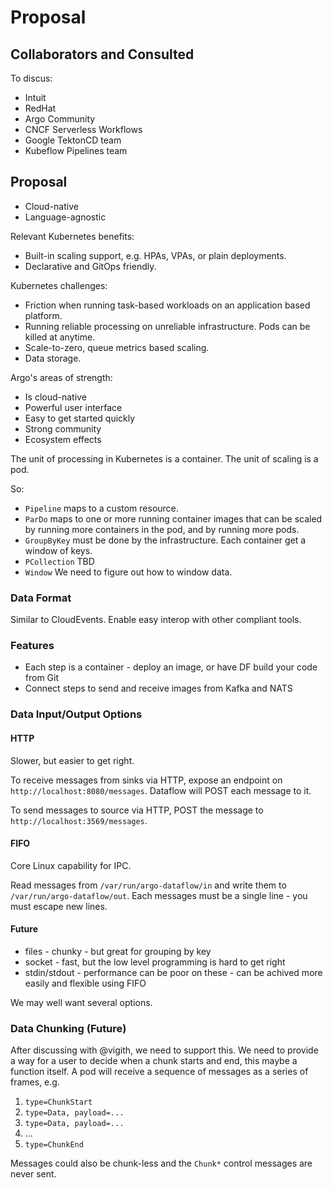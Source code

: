 # Proposal

## Collaborators and Consulted

To discus:

* Intuit
* RedHat
* Argo Community
* CNCF Serverless Workflows
* Google TektonCD team
* Kubeflow Pipelines team

## Proposal

* Cloud-native
* Language-agnostic

Relevant Kubernetes benefits:

* Built-in scaling support, e.g. HPAs, VPAs, or plain deployments.
* Declarative and GitOps friendly.

Kubernetes challenges:

* Friction when running task-based workloads on an application based platform.
* Running reliable processing on unreliable infrastructure. Pods can be killed at anytime.
* Scale-to-zero, queue metrics based scaling.
* Data storage.

Argo's areas of strength:

* Is cloud-native
* Powerful user interface
* Easy to get started quickly
* Strong community
* Ecosystem effects

The unit of processing in Kubernetes is a container. The unit of scaling is a pod.

So:

* `Pipeline` maps to a custom resource.
* `ParDo` maps to one or more running container images that can be scaled by running more containers in the pod, and by
  running more pods.
* `GroupByKey` must be done by the infrastructure. Each container get a window of keys.
* `PCollection` TBD
* `Window` We need to figure out how to window data.

### Data Format

Similar to CloudEvents. Enable easy interop with other compliant tools.

### Features

* Each step is a container - deploy an image, or have DF build your code from Git
* Connect steps to send and receive images from Kafka and NATS

### Data Input/Output Options

#### HTTP

Slower, but easier to get right.

To receive messages from sinks via HTTP, expose an endpoint on `http://localhost:8080/messages`. Dataflow will POST each
message to it.

To send messages to source via HTTP, POST the message to `http://localhost:3569/messages`.

#### FIFO

Core Linux capability for IPC.

Read messages from `/var/run/argo-dataflow/in` and write them to `/var/run/argo-dataflow/out`. Each messages must be a
single line - you must escape new lines.

#### Future

* files - chunky - but great for grouping by key
* socket - fast, but the low level programming is hard to get right
* stdin/stdout - performance can be poor on these - can be achived more easily and flexible using FIFO

We may well want several options.

### Data Chunking (Future)

After discussing with @vigith, we need to support this. We need to provide a way for a user to decide when a chunk
starts and end, this maybe a function itself. A pod will receive a sequence of messages as a series of frames, e.g.

1. `type=ChunkStart`
1. `type=Data, payload=...`
1. `type=Data, payload=...`
1. ...
1. `type=ChunkEnd`

Messages could also be chunk-less and the `Chunk*` control messages are never sent.

